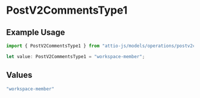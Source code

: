 # PostV2CommentsType1

## Example Usage

```typescript
import { PostV2CommentsType1 } from "attio-js/models/operations/postv2comments.js";

let value: PostV2CommentsType1 = "workspace-member";
```

## Values

```typescript
"workspace-member"
```
